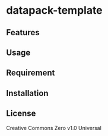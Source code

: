 datapack-template
==

## Features

## Usage

## Requirement

## Installation

## License
Creative Commons Zero v1.0 Universal
